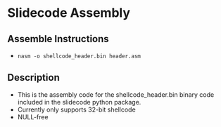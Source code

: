 # Slidecode Assembly

## Assemble Instructions
- `nasm -o shellcode_header.bin header.asm`

## Description
- This is the assembly code for the shellcode_header.bin binary code included in the slidecode python package.
- Currently only supports 32-bit shellcode
- NULL-free